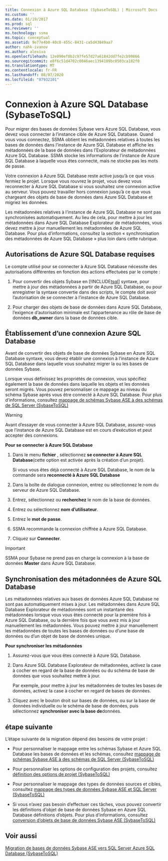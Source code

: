 ```yaml
---
title: Connexion à Azure SQL Database (SybaseToSQL) | Microsoft Docs
ms.custom: ''
ms.date: 01/19/2017
ms.prod: sql
ms.reviewer: ''
ms.technology: ssma
ms.topic: conceptual
ms.assetid: 9e77e4b0-40c0-455c-8431-ca5d43849aa7
author: nahk-ivanov
ms.author: alexiva
ms.openlocfilehash: 12e090ef0b2c97fe57d27a61842dd7fe2cb99866
ms.sourcegitcommit: e8f6c51d4702c0046aec1394109bc0503ca182f0
ms.translationtype: MT
ms.contentlocale: fr-FR
ms.lasthandoff: 08/07/2020
ms.locfileid: "87932101"
---
```

# <a name="connecting-to-azure-sql-database-sybasetosql"></a>Connexion à Azure SQL Database (SybaseToSQL)
Pour migrer des bases de données Sybase vers Azure SQL Database, vous devez vous connecter à l’instance cible de Azure SQL Database. Quand vous vous connectez, SSMA obtient les métadonnées relatives à toutes les bases de données dans l’instance de Azure SQL Database et affiche les métadonnées de la base de données dans l’Explorateur de métadonnées Azure SQL Database. SSMA stocke les informations de l’instance de Azure SQL Database à laquelle vous êtes connecté, mais ne stocke pas les mots de passe.  
  
Votre connexion à Azure SQL Database reste active jusqu’à ce que vous fermiez le projet. Lorsque vous rouvrez le projet, vous devez vous reconnecter à Azure SQL Database si vous souhaitez une connexion active au serveur. Vous pouvez travailler hors connexion jusqu’à ce que vous chargeant des objets de base de données dans Azure SQL Database et migriez les données.  
  
Les métadonnées relatives à l’instance de Azure SQL Database ne sont pas synchronisées automatiquement. Au lieu de cela, pour mettre à jour les métadonnées dans Azure SQL Database Explorateur de métadonnées, vous devez mettre à jour manuellement les métadonnées de Azure SQL Database. Pour plus d’informations, consultez la section « synchronisation des métadonnées de Azure SQL Database » plus loin dans cette rubrique.  
  
## <a name="required-azure-sql-database-permissions"></a>Autorisations de Azure SQL Database requises  
Le compte utilisé pour se connecter à Azure SQL Database nécessite des autorisations différentes en fonction des actions effectuées par le compte :  
  
1.  Pour convertir des objets Sybase en [!INCLUDE[tsql](../../includes/tsql-md.md)] syntaxe, pour mettre à jour des métadonnées à partir de Azure SQL Database, ou pour enregistrer la syntaxe convertie dans des scripts, le compte doit avoir l’autorisation de se connecter à l’instance de Azure SQL Database.  
  
2.  Pour charger des objets de base de données dans Azure SQL Database, l’exigence d’autorisation minimale est l’appartenance au rôle de base de données **db_owner** dans la base de données cible.  
  
## <a name="establishing-an-azure-sql-database-connection"></a>Établissement d’une connexion Azure SQL Database  
Avant de convertir des objets de base de données Sybase en Azure SQL Database syntaxe, vous devez établir une connexion à l’instance de Azure SQL Database dans laquelle vous souhaitez migrer la ou les bases de données Sybase.  
  
Lorsque vous définissez les propriétés de connexion, vous spécifiez également la base de données dans laquelle les objets et les données seront migrés. Vous pouvez personnaliser ce mappage au niveau du schéma Sybase après vous être connecté à Azure SQL Database. Pour plus d’informations, consultez [mappage de schémas Sybase ASE à des schémas de SQL Server &#40;SybaseToSQL&#41;](../../ssma/sybase/mapping-sybase-ase-schemas-to-sql-server-schemas-sybasetosql.md)  
  
> [!WARNING]  
> Avant d’essayer de vous connecter à Azure SQL Database, assurez-vous que l’instance de Azure SQL Database est en cours d’exécution et peut accepter des connexions.  
  
**Pour se connecter à Azure SQL Database**  
  
1.  Dans le menu **fichier** , sélectionnez **se connecter à Azure SQL Database**(cette option est activée après la création d’un projet).  
  
    Si vous vous êtes déjà connecté à Azure SQL Database, le nom de la commande sera **reconnecté à Azure SQL Database**  
  
2.  Dans la boîte de dialogue connexion, entrez ou sélectionnez le nom du serveur de Azure SQL Database.  
  
3.  Entrez, sélectionnez ou **recherchez** le nom de la base de données.  
  
4.  Entrez ou sélectionnez **nom d’utilisateur**.  
  
5.  Entrez le **mot de passe**.  
  
6.  SSMA recommande la connexion chiffrée à Azure SQL Database.  
  
7.  Cliquez sur **Connecter**.  
  
> [!IMPORTANT]  
> SSMA pour Sybase ne prend pas en charge la connexion à la base de données **Master** dans Azure SQL Database.  
  
## <a name="synchronizing-azure-sql-database-metadata"></a>Synchronisation des métadonnées de Azure SQL Database  
Les métadonnées relatives aux bases de données Azure SQL Database ne sont pas automatiquement mises à jour. Les métadonnées dans Azure SQL Database Explorateur de métadonnées sont un instantané des métadonnées lorsque vous vous êtes connecté pour la première fois à Azure SQL Database, ou la dernière fois que vous avez mis à jour manuellement les métadonnées. Vous pouvez mettre à jour manuellement les métadonnées de toutes les bases de données ou d’une base de données ou d’un objet de base de données unique.  
  
**Pour synchroniser les métadonnées**  
  
1.  Assurez-vous que vous êtes connecté à Azure SQL Database.  
  
2.  Dans Azure SQL Database Explorateur de métadonnées, activez la case à cocher en regard de la base de données ou du schéma de base de données que vous souhaitez mettre à jour.  
  
    Par exemple, pour mettre à jour les métadonnées de toutes les bases de données, activez la case à cocher en regard de bases de données.  
  
3.  Cliquez avec le bouton droit sur bases de données, ou sur la base de données individuelle ou le schéma de base de données, puis sélectionnez **synchroniser avec la base de**données.  
  
## <a name="next-step"></a>étape suivante  
L’étape suivante de la migration dépend des besoins de votre projet :  
  
-   Pour personnaliser le mappage entre les schémas Sybase et Azure SQL Database les bases de données et les schémas, consultez [mappage de schémas Sybase ASE à des schémas de SQL Server &#40;SybaseToSQL&#41;](../../ssma/sybase/mapping-sybase-ase-schemas-to-sql-server-schemas-sybasetosql.md)  
  
-   Pour personnaliser les options de configuration des projets, consultez [définition des options de projet &#40;SybaseToSQL&#41;](../../ssma/sybase/setting-project-options-sybasetosql.md)  
  
-   Pour personnaliser le mappage des types de données sources et cibles, consultez [mappage des types de données Sybase ASE et SQL Server &#40;SybaseToSQL&#41;](../../ssma/sybase/mapping-sybase-ase-and-sql-server-data-types-sybasetosql.md)  
  
-   Si vous n’avez pas besoin d’effectuer ces tâches, vous pouvez convertir les définitions d’objet de base de données Sybase en Azure SQL Database définitions d’objets. Pour plus d’informations, consultez [conversion d’objets de base de données Sybase ASE &#40;SybaseToSQL&#41;](../../ssma/sybase/converting-sybase-ase-database-objects-sybasetosql.md)  
  
## <a name="see-also"></a>Voir aussi  
[Migration de bases de données Sybase ASE vers SQL Server Azure SQL Database &#40;SybaseToSQL&#41;](../../ssma/sybase/migrating-sybase-ase-databases-to-sql-server-azure-sql-db-sybasetosql.md)  
  
